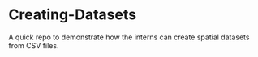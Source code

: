 # Creating-Datasets
A quick repo to demonstrate how the interns can create spatial datasets from CSV files.
